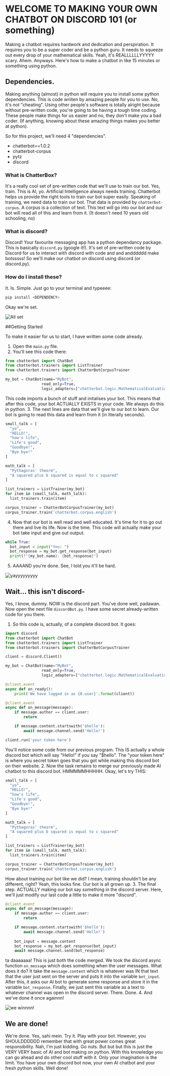 # WELCOME TO MAKING YOUR OWN CHATBOT ON DISCORD 101 (or something)

Making a chatbot requires hardwork and dedication and perspiration. It requires you to be a super coder and be a python guru. It needs to squeeze out every drop of your mathematical skills. Yeah, it's REALLLLLLYYYYY scary. Ahem. Anyways. Here's how to make a chatbot in like 15 minutes or something using python. 

## Dependencies.

Making anything (almost) in python will require you to install some python dependencies. This is code wriiten by amazing people for you to use. No, it's not "cheating". Using other people's software is totally alright because without pre-written code, you're going to be having a tough time coding. These people make things for us easier and no, they don't make you a bad coder. (If anything, knowing about these amazing things makes you better at python).

So for this project, we'll need 4 "dependencies".
- chatterbot==1.0.2
- chatterbot-corpus
- pytz
- discord

### What is ChatterBox?
It's a really cool set of pre-written code that we'll use to train our bot. Yes, train. This is AI, yo. Artificial Intelligence always needs training. Chatterbot helps us provide the right tools to train our bot super easily. Speaking of training, we need data to train our bot. That data is provided by `chatterbot-corpus`. A corpus is a collection of text. This text will go into our bot and our bot will read all of this and learn from it. (It doesn't need 10 years old schooling, no)

### What is discord?
Discord! Your favourite messaging app has a python dependancy package. This is basically `discord.py` (google it!). It's set of pre-written code by Discord for us to interact with discord with code and and andddddd make botsssss! So we'll make our chatbot on discord using discord (or discord.py).

### How do I install these?
It. Is. Simple. Just go to your terminal and typeeee:
```py
pip install <DEPENDENCY>
```

Okay we're set.

![All set](https://media.giphy.com/media/TwmEnGgxdUT4Y/giphy.gif)

##Getting Started

To make it easier for us to start, I have written some code already. 

1. Open the `main.py` file.
2. You'll see this code there:
```py
from chatterbot import ChatBot
from chatterbot.trainers import ListTrainer
from chatterbot.trainers import ChatterBotCorpusTrainer

my_bot = ChatBot(name="MyBot", 
                read_only=True,
                logic_adapters=["chatterbot.logic.MathematicalEvaluation", "chatterbot.logic.BestMatch"])
```
   This code imports a bunch of stuff and initalises your bot. This means that after this code, your bot ACTUALLY EXISTS in your code. We always do this in python.
3. The next lines are data that we'll give to our bot to learn. Our bot is going to read this data and learn from it (in literally seconds).
```py
small_talk = [
  "yo",
  "HELLO!",
  "how's life",
  "Life's good",
  "Goodbye!",
  "Bye bye!"
]

math_talk = [
  "Pythagoras' theorm",
  "A squared plus b squared is equal to c squared"
]

list_trainers = ListTrainer(my_bot)
for item in (small_talk, math_talk):
  list_trainers.train(item)

corpus_trainer = ChatterBotCorpusTrainer(my_bot)
corpus_trainer.train('chatterbot.corpus.english')
```
4. Now that our bot is well read and well educated. It's time for it to go out there and live its life. Now is the time. This code will actually make your bot take input and give out output.
```py
while True:
  bot_input = input("You: ")
  bot_response = my_bot.get_response(bot_input)
  print(f"{my_bot.name}: {bot_response}")
```
5. AAAAND you're done. See, I told you it'll be hard.

![yayyyyyyyyy](https://media.giphy.com/media/jd6TVgsph6w7e/giphy.gif)


## Wait... this isn't discord-

Yes, I know, dummy. NOW is the discord part. You've done well, padawan. Now open the next file `discordBot.py`. I have some secret already-written code for you there.

1. So this code is, actually, of a complete discord bot. It goes:
```py
import discord
from chatterbot import ChatBot
from chatterbot.trainers import ListTrainer
from chatterbot.trainers import ChatterBotCorpusTrainer

client = discord.Client()

my_bot = ChatBot(name="MyBot", 
                read_only=True,
                logic_adapters=["chatterbot.logic.MathematicalEvaluation", "chatterbot.logic.BestMatch"])

@client.event
async def on_ready():
    print('We have logged in as {0.user}'.format(client))

@client.event
async def on_message(message):
    if message.author == client.user:
        return

    if message.content.startswith('$hello'):
        await message.channel.send('Hello!')

client.run('your token here')
```

   You'll notice some code from our previous program. This IS actually a whole discord bot which will say "Hello!" if you say "$hello". The "your token here" is where you secret token goes that you got while making this discord bot on their website.
2. Now the task remains to merge our previously made AI chatbot to this discord bot. HMMMMMHHHHH. Okay, let's try THIS:
```py
small_talk = [
  "yo",
  "HELLO!",
  "how's life",
  "Life's good",
  "Goodbye!",
  "Bye bye!"
]

math_talk = [
  "Pythagoras' theorm",
  "A squared plus b squared is equal to c squared"
]

list_trainers = ListTrainer(my_bot)
for item in (small_talk, math_talk):
  list_trainers.train(item)

corpus_trainer = ChatterBotCorpusTrainer(my_bot)
corpus_trainer.train('chatterbot.corpus.english')
```
   How about training our bot like we did? I mean, training shouldn't be any different, right? Yeah, this looks fine. Our bot is all grown up.
3. The final step. ACTUALLY making our bot say something in the discord server. Here, we'll just modify our last code a little to make it more "discord".
```py
@client.event
async def on_message(message):
    if message.author == client.user:
        return

    if message.content.startswith('$hello'):
        await message.channel.send('Hello!')
     
    bot_input = message.content
    bot_response = my_bot.get_response(bot_input)
    await message.channel.send(bot_response)

```
   ta daaaaaaa! This is just both the code merged. We took the discord async function `on_message` which does something when the user messages. What does it do? It take the `message.content` which is whatever was IN that text that the user just sent on the server and puts it into the variable `bot_input`. After this, it asks our AI bot to generate some response and store it in the variable `bot_response`. Finally, we just sent this variable as a text to whatever channel was open in the discord server. There. Done.
4. And we've done it once againnn!

![we winnnn!](https://media.giphy.com/media/3o7ZeTmU77UlPyeR2w/giphy.gif)

## We are done!

We're done. Yes, sahi mein. Try it. Play with your bot. However, you SHOULDDDDDD remember that with great power comes great responsibility. Nah, I'm just kidding. Go nuts. But but but this is just the VERY VERY basic of AI and bot making on python. With this knowledge you can go ahead and do other cool stuff with it. Only your imagination is the limit. You have your own discord bot now, your own AI chatbot and your fresh python skills. Well done!
